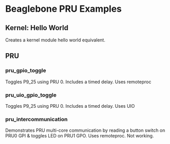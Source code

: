 # Beaglebone PRU Examples

## Kernel: Hello World
Creates a kernel module hello world equivalent.

## PRU

### pru_gpio_toggle

Toggles P9_25 using PRU 0. Includes a timed delay. Uses remoteproc

### pru_uio_gpio_toggle

Toggles P9_25 using PRU 0. Includes a timed delay. Uses UIO

### pru_intercommunication

Demonstrates PRU multi-core communication by reading a button switch on PRU0 GPI & toggles LED on PRU1 GPO. Uses remoteproc. Not working. 